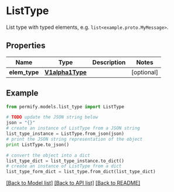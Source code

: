 # ListType

List type with typed elements, e.g. `list<example.proto.MyMessage>`.

## Properties

Name | Type | Description | Notes
------------ | ------------- | ------------- | -------------
**elem_type** | [**V1alpha1Type**](V1alpha1Type.md) |  | [optional] 

## Example

```python
from permify.models.list_type import ListType

# TODO update the JSON string below
json = "{}"
# create an instance of ListType from a JSON string
list_type_instance = ListType.from_json(json)
# print the JSON string representation of the object
print ListType.to_json()

# convert the object into a dict
list_type_dict = list_type_instance.to_dict()
# create an instance of ListType from a dict
list_type_form_dict = list_type.from_dict(list_type_dict)
```
[[Back to Model list]](../README.md#documentation-for-models) [[Back to API list]](../README.md#documentation-for-api-endpoints) [[Back to README]](../README.md)


